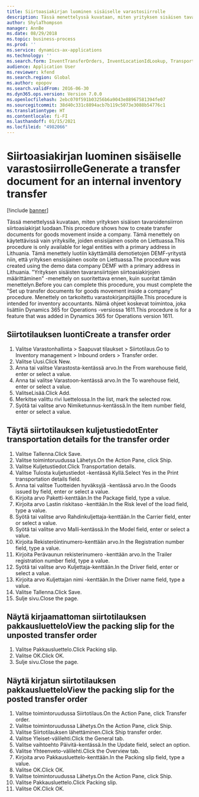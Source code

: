 ```yaml
---
title: Siirtoasiakirjan luominen sisäiselle varastosiirrolle
description: Tässä menettelyssä kuvataan, miten yrityksen sisäisen tavaroidensiirron siirtoasiakirjat luodaan.
author: ShylaThompson
manager: AnnBe
ms.date: 08/29/2018
ms.topic: business-process
ms.prod: ''
ms.service: dynamics-ax-applications
ms.technology: ''
ms.search.form: InventTransferOrders, InventLocationIdLookup, TransportationDocument, HcmWorkerLookUp, SrsReportViewerForm, InventTransferParmShip
audience: Application User
ms.reviewer: kfend
ms.search.region: Global
ms.author: epopov
ms.search.validFrom: 2016-06-30
ms.dyn365.ops.version: Version 7.0.0
ms.openlocfilehash: 2ebc070f591b03256b6a9043e88967581394fe07
ms.sourcegitcommit: 38d40c331c8894acb7b119c5073e3088b54776c1
ms.translationtype: HT
ms.contentlocale: fi-FI
ms.lasthandoff: 01/15/2021
ms.locfileid: "4982066"
---
```

# <a name="generate-a-transfer-document-for-an-internal-inventory-transfer"></a><span data-ttu-id="1f16c-103">Siirtoasiakirjan luominen sisäiselle varastosiirrolle</span><span class="sxs-lookup"><span data-stu-id="1f16c-103">Generate a transfer document for an internal inventory transfer</span></span>

[!include [banner](../../includes/banner.md)]

<span data-ttu-id="1f16c-104">Tässä menettelyssä kuvataan, miten yrityksen sisäisen tavaroidensiirron siirtoasiakirjat luodaan.</span><span class="sxs-lookup"><span data-stu-id="1f16c-104">This procedure shows how to create transfer documents for goods movement inside a company.</span></span> <span data-ttu-id="1f16c-105">Tämä menettely on käytettävissä vain yrityksille, joiden ensisijainen osoite on Liettuassa.</span><span class="sxs-lookup"><span data-stu-id="1f16c-105">This procedure is only available for legal entities with a primary address in Lithuania.</span></span> <span data-ttu-id="1f16c-106">Tämä menettely luotiin käyttämällä demotietojen DEMF-yritystä niin, että yrityksen ensisijainen osoite on Liettuassa.</span><span class="sxs-lookup"><span data-stu-id="1f16c-106">The procedure was created using the demo data company DEMF with a primary address in Lithuania.</span></span> <span data-ttu-id="1f16c-107">"Yrityksen sisäisten tavaransiirtojen siirtoasiakirjojen määrittäminen" -menettely on suoritettava ennen, kuin suoritat tämän menettelyn.</span><span class="sxs-lookup"><span data-stu-id="1f16c-107">Before you can complete this procedure, you must complete the "Set up transfer documents for goods movement inside a company" procedure.</span></span> <span data-ttu-id="1f16c-108">Menettely on tarkoitettu varastokirjanpitäjille.</span><span class="sxs-lookup"><span data-stu-id="1f16c-108">This procedure is intended for inventory accountants.</span></span> <span data-ttu-id="1f16c-109">Nämä ohjeet koskevat toimintoa, joka lisättiin Dynamics 365 for Operations -versiossa 1611.</span><span class="sxs-lookup"><span data-stu-id="1f16c-109">This procedure is for a feature that was added in Dynamics 365 for Operations version 1611.</span></span>


## <a name="create-a-transfer-order"></a><span data-ttu-id="1f16c-110">Siirtotilauksen luonti</span><span class="sxs-lookup"><span data-stu-id="1f16c-110">Create a transfer order</span></span>
1. <span data-ttu-id="1f16c-111">Valitse Varastonhallinta > Saapuvat tilaukset > Siirtotilaus.</span><span class="sxs-lookup"><span data-stu-id="1f16c-111">Go to Inventory management > Inbound orders > Transfer order.</span></span>
2. <span data-ttu-id="1f16c-112">Valitse Uusi.</span><span class="sxs-lookup"><span data-stu-id="1f16c-112">Click New.</span></span>
3. <span data-ttu-id="1f16c-113">Anna tai valitse Varastosta-kentässä arvo.</span><span class="sxs-lookup"><span data-stu-id="1f16c-113">In the From warehouse field, enter or select a value.</span></span>
4. <span data-ttu-id="1f16c-114">Anna tai valitse Varastoon-kentässä arvo.</span><span class="sxs-lookup"><span data-stu-id="1f16c-114">In the To warehouse field, enter or select a value.</span></span>
5. <span data-ttu-id="1f16c-115">ValitseLisää.</span><span class="sxs-lookup"><span data-stu-id="1f16c-115">Click Add.</span></span>
6. <span data-ttu-id="1f16c-116">Merkitse valittu rivi luettelossa.</span><span class="sxs-lookup"><span data-stu-id="1f16c-116">In the list, mark the selected row.</span></span>
7. <span data-ttu-id="1f16c-117">Syötä tai valitse arvo Nimiketunnus-kentässä.</span><span class="sxs-lookup"><span data-stu-id="1f16c-117">In the Item number field, enter or select a value.</span></span>

## <a name="enter-transportation-details-for-the-transfer-order"></a><span data-ttu-id="1f16c-118">Täytä siirtotilauksen kuljetustiedot</span><span class="sxs-lookup"><span data-stu-id="1f16c-118">Enter transportation details for the transfer order</span></span>
1. <span data-ttu-id="1f16c-119">Valitse Tallenna.</span><span class="sxs-lookup"><span data-stu-id="1f16c-119">Click Save.</span></span>
2. <span data-ttu-id="1f16c-120">Valitse toimintoruudussa Lähetys.</span><span class="sxs-lookup"><span data-stu-id="1f16c-120">On the Action Pane, click Ship.</span></span>
3. <span data-ttu-id="1f16c-121">Valitse Kuljetustiedot.</span><span class="sxs-lookup"><span data-stu-id="1f16c-121">Click Transportation details.</span></span>
4. <span data-ttu-id="1f16c-122">Valitse Tulosta kuljetustiedot -kentässä Kyllä.</span><span class="sxs-lookup"><span data-stu-id="1f16c-122">Select Yes in the Print transportation details field.</span></span>
5. <span data-ttu-id="1f16c-123">Anna tai valitse Tuotteiden hyväksyjä -kentässä arvo.</span><span class="sxs-lookup"><span data-stu-id="1f16c-123">In the Goods issued by field, enter or select a value.</span></span>
6. <span data-ttu-id="1f16c-124">Kirjoita arvo Paketti-kenttään.</span><span class="sxs-lookup"><span data-stu-id="1f16c-124">In the Package field, type a value.</span></span>
7. <span data-ttu-id="1f16c-125">Kirjoita arvo Lastin riskitaso -kenttään.</span><span class="sxs-lookup"><span data-stu-id="1f16c-125">In the Risk level of the load field, type a value.</span></span>
8. <span data-ttu-id="1f16c-126">Syötä tai valitse arvo Rahdinkuljettaja-kenttään.</span><span class="sxs-lookup"><span data-stu-id="1f16c-126">In the Carrier field, enter or select a value.</span></span>
9. <span data-ttu-id="1f16c-127">Syötä tai valitse arvo Malli-kentässä.</span><span class="sxs-lookup"><span data-stu-id="1f16c-127">In the Model field, enter or select a value.</span></span>
10. <span data-ttu-id="1f16c-128">Kirjoita Rekisteröintinumero-kenttään arvo.</span><span class="sxs-lookup"><span data-stu-id="1f16c-128">In the Registration number field, type a value.</span></span>
11. <span data-ttu-id="1f16c-129">Kirjoita Perävaunun rekisterinumero -kenttään arvo.</span><span class="sxs-lookup"><span data-stu-id="1f16c-129">In the Trailer registration number field, type a value.</span></span>
12. <span data-ttu-id="1f16c-130">Syötä tai valitse arvo Kuljettaja-kenttään.</span><span class="sxs-lookup"><span data-stu-id="1f16c-130">In the Driver field, enter or select a value.</span></span>
13. <span data-ttu-id="1f16c-131">Kirjoita arvo Kuljettajan nimi -kenttään.</span><span class="sxs-lookup"><span data-stu-id="1f16c-131">In the Driver name field, type a value.</span></span>
14. <span data-ttu-id="1f16c-132">Valitse Tallenna.</span><span class="sxs-lookup"><span data-stu-id="1f16c-132">Click Save.</span></span>
15. <span data-ttu-id="1f16c-133">Sulje sivu.</span><span class="sxs-lookup"><span data-stu-id="1f16c-133">Close the page.</span></span>

## <a name="view-the-packing-slip-for-the-unposted-transfer-order"></a><span data-ttu-id="1f16c-134">Näytä kirjaamattoman siirtotilauksen pakkausluettelo</span><span class="sxs-lookup"><span data-stu-id="1f16c-134">View the packing slip for the unposted transfer order</span></span>
1. <span data-ttu-id="1f16c-135">Valitse Pakkausluettelo.</span><span class="sxs-lookup"><span data-stu-id="1f16c-135">Click Packing slip.</span></span>
2. <span data-ttu-id="1f16c-136">Valitse OK.</span><span class="sxs-lookup"><span data-stu-id="1f16c-136">Click OK.</span></span>
3. <span data-ttu-id="1f16c-137">Sulje sivu.</span><span class="sxs-lookup"><span data-stu-id="1f16c-137">Close the page.</span></span>

## <a name="view-the-packing-slip-for-the-posted-transfer-order"></a><span data-ttu-id="1f16c-138">Näytä kirjatun siirtotilauksen pakkausluettelo</span><span class="sxs-lookup"><span data-stu-id="1f16c-138">View the packing slip for the posted transfer order</span></span>
1. <span data-ttu-id="1f16c-139">Valitse toimintoruudussa Siirtotilaus.</span><span class="sxs-lookup"><span data-stu-id="1f16c-139">On the Action Pane, click Transfer order.</span></span>
2. <span data-ttu-id="1f16c-140">Valitse toimintoruudussa Lähetys.</span><span class="sxs-lookup"><span data-stu-id="1f16c-140">On the Action Pane, click Ship.</span></span>
3. <span data-ttu-id="1f16c-141">Valitse Siirtotilauksen lähettäminen.</span><span class="sxs-lookup"><span data-stu-id="1f16c-141">Click Ship transfer order.</span></span>
4. <span data-ttu-id="1f16c-142">Valitse Yleiset-välilehti.</span><span class="sxs-lookup"><span data-stu-id="1f16c-142">Click the General tab.</span></span>
5. <span data-ttu-id="1f16c-143">Valitse vaihtoehto Päivitä-kentässä.</span><span class="sxs-lookup"><span data-stu-id="1f16c-143">In the Update field, select an option.</span></span>
6. <span data-ttu-id="1f16c-144">Valitse Yhteenveto-välilehti.</span><span class="sxs-lookup"><span data-stu-id="1f16c-144">Click the Overview tab.</span></span>
7. <span data-ttu-id="1f16c-145">Kirjoita arvo Pakkausluettelo-kenttään.</span><span class="sxs-lookup"><span data-stu-id="1f16c-145">In the Packing slip field, type a value.</span></span>
8. <span data-ttu-id="1f16c-146">Valitse OK.</span><span class="sxs-lookup"><span data-stu-id="1f16c-146">Click OK.</span></span>
9. <span data-ttu-id="1f16c-147">Valitse toimintoruudussa Lähetys.</span><span class="sxs-lookup"><span data-stu-id="1f16c-147">On the Action Pane, click Ship.</span></span>
10. <span data-ttu-id="1f16c-148">Valitse Pakkausluettelo.</span><span class="sxs-lookup"><span data-stu-id="1f16c-148">Click Packing slip.</span></span>
11. <span data-ttu-id="1f16c-149">Valitse OK.</span><span class="sxs-lookup"><span data-stu-id="1f16c-149">Click OK.</span></span>

